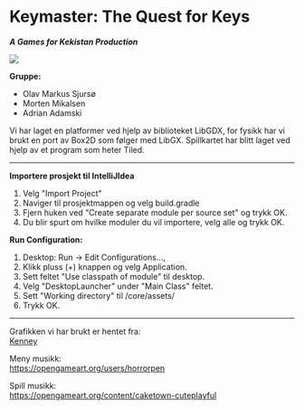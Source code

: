 Keymaster: The Quest for Keys
==============================

**_A Games for Kekistan Production_**


![](https://pepethefrogfaith.files.wordpress.com/2016/11/meme_wizard.jpg)
<br>

**Gruppe:** <br>
* Olav Markus Sjursø <br>
* Morten Mikalsen <br>
* Adrian Adamski <br>

Vi har laget en platformer ved hjelp av biblioteket LibGDX, for fysikk har vi brukt en port av Box2D som følger med LibGX. Spillkartet har blitt laget ved hjelp av et program som heter Tiled.

-----------------------


**Importere prosjekt til IntelliJIdea** <br>
1. Velg "Import Project"<br>
2. Naviger til prosjektmappen og velg build.gradle<br>
3. Fjern huken ved "Create separate module per source set" og trykk OK.<br> 
4. Du blir spurt om hvilke moduler du vil importere, velg alle og trykk OK.<br>

**Run Configuration:**<br>
1. Desktop: Run -> Edit Configurations..., <br>
2. Klikk pluss (+) knappen og velg Application. <br>
3. Sett feltet "Use classpath of module" til desktop. <br>
4. Velg "DesktopLauncher" under "Main Class" feltet.<br> 
5. Sett "Working directory" til /core/assets/ <br>
6. Trykk OK. <br>
	
-----------------------


Grafikken vi har brukt er hentet fra:<br>
[Kenney](http://www.kenney.nl/)

Meny musikk:<br>
https://opengameart.org/users/horrorpen

Spill musikk: <br>
https://opengameart.org/content/caketown-cuteplayful